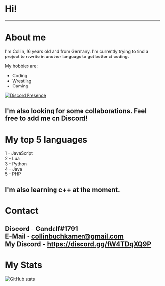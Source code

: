 # Hi!
---
# About me
I'm Collin, 16 years old and from Germany. I'm currently trying to find a project to rewrite in another language to get better at coding.<br />

My hobbies are:
- Coding
- Wrestling
- Gaming

[![Discord Presence](https://lanyard.cnrad.dev/api/219191061199847424
                            )](https://discord.com/users/219191061199847424)

I'm also looking for some collaborations. Feel free to add me on Discord!
---
# My top 5 languages
1 - JavaScript<br />
2 - Lua<br />
3 - Python<br />
4 - Java<br />
5 - PHP

I'm also learning c++ at the moment.
---
# Contact
Discord - Gandalf#1791<br />
E-Mail - collinbuchkamer@gmail.com<br />
My Discord - https://discord.gg/fW4TDqXQ9P
---
# My Stats
![GitHub stats](https://github-readme-stats.vercel.app/api?username=Hanyaku-Chan&show_icons=true&theme=tokyonight)
